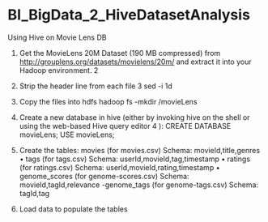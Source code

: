 # BI_BigData_2_HiveDatasetAnalysis
Using Hive on Movie Lens DB


1) Get the MovieLens 20M Dataset (190 MB compressed) from
http://grouplens.org/datasets/movielens/20m/
and extract it into your Hadoop environment. 2
2) Strip the header line from each file 3
sed -i 1d <files>
3) Copy the files into hdfs
hadoop fs -mkdir /movieLens
4) Create a new database in hive (either by invoking hive on the shell or using the web-based
Hive query editor 4 ):
CREATE DATABASE movieLens;
USE movieLens;
5) Create the tables:
movies (for movies.csv)
Schema: movieId,title,genres
• tags (for tags.csv)
Schema: userId,movieId,tag,timestamp
• ratings (for ratings.csv)
Schema: userId,movieId,rating,timestamp
• genome_scores (for genome-scores.csv)
Schema: movieId,tagId,relevance
-genome_tags (for genome-tags.csv)
Schema: tagId,tag

6) Load data to populate the tables
